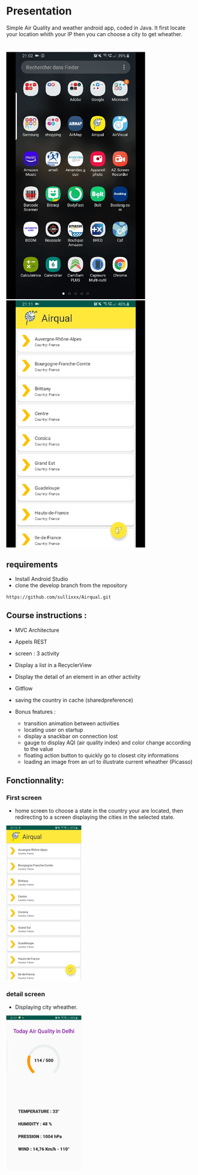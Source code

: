 # Presentation
Simple Air Quality and weather android app, coded in Java.
It first locate your location whith your IP then you can choose a city to get wheather.
#
![](airqualgif1.gif)
![](gifairqualinternet.gif)
## requirements
- Install Android Studio
- clone the develop branch from the repository<br/>
````
https://github.com/sullixxx/Airqual.git
````

## Course instructions : 

- MVC Architecture
- Appels REST
- screen : 3 activity
- Display a list in a RecyclerView
- Display the detail of an element in an other activity
- Gitflow
- saving the country in cache (sharedpreference)

- Bonus features :
	- transition animation between activities
  - locating user on startup
  - display a snackbar on connection lost
  - gauge to display AQI (air quality index) and color change according to the value
  - floating action button to quickly go to closest city informations
  - loading an image from an url to illustrate current wheather (Picasso)

## Fonctionnality: 

### First screen 

- home screen to choose a state in the country your are located, then redirecting to a screen displaying the cities in the selected state.

<img src="Screenshot_20190606-211509_Airqual.jpg" alt="home" width="200">

### detail screen 

- Displaying city wheather.

<img src="Screenshot_20190606-213151_Airqual.jpg" alt="details" width="200">
